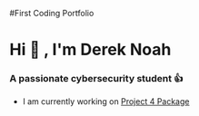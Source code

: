 #First Coding Portfolio
<h1 allign="center"> Hi 👋 , I'm Derek Noah </h1>
<h3 allign="center"> A passionate cybersecurity student 👍 </h3>

- I am currently working on [Project 4 Package](https://github.com/dereknoah123/Project-4.git)
